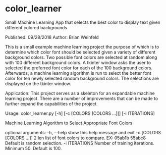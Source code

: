 # color_learner
Small Machine Learning App that selects the best color to display text given different colored backgrounds

Published: 09/28/2018
Author: Brian Weinfeld

This is a small example machine learning project the purpose of which is to determine which color font should be
selected given a variety of different background colors. Two possible font colors are selected at random along with
100 different background colors. A tkinter window asks the user to selected the preferred font color for each of the
100 background colors. Afterwards, a machine learning algorithm is run to select the better font color for ten newly
selected random background colors. The selections are displayed on the tkinter window.

Application:
This project serves as a skeleton for an expandable machine learning project. There are a number of improvements that
can be made to further expand the capabilities of the project.

Usage: color_learner.py [-h] [-c [COLORS [COLORS ...]]] [-i ITERATIONS]

Machine Learning Algorithm to Select Appropriate Font Colors

optional arguments:
  -h, --help            show this help message and exit
  -c [COLORS [COLORS ...]]
                        2 len list of font colors to compare. EX: 05ab1b 55abc8
                        Default is random selection.
  -i ITERATIONS         Number of training iterations. Minimum 50. Default is
                        100.